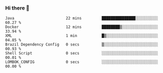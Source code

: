 ### Hi there 👋

<!--START_SECTION:waka-->

```text
Java                       22 mins         ███████████████░░░░░░░░░░   60.27 %
Docker                     12 mins         ████████▒░░░░░░░░░░░░░░░░   33.94 %
XML                        1 min           █▒░░░░░░░░░░░░░░░░░░░░░░░   04.85 %
Brazil Dependency Config   0 secs          ▒░░░░░░░░░░░░░░░░░░░░░░░░   00.93 %
Shell Script               0 secs          ░░░░░░░░░░░░░░░░░░░░░░░░░   00.01 %
LOMBOK_CONFIG              0 secs          ░░░░░░░░░░░░░░░░░░░░░░░░░   00.00 %
```

<!--END_SECTION:waka-->

<!--
**jerry-shao/jerry-shao** is a ✨ _special_ ✨ repository because its `README.md` (this file) appears on your GitHub profile.

Here are some ideas to get you started:

- 🔭 I’m currently working on ...
- 🌱 I’m currently learning ...
- 👯 I’m looking to collaborate on ...
- 🤔 I’m looking for help with ...
- 💬 Ask me about ...
- 📫 How to reach me: ...
- 😄 Pronouns: ...
- ⚡ Fun fact: ...
-->
